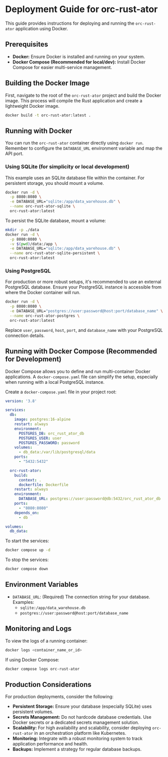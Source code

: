 # Deployment Guide for orc-rust-ator

This guide provides instructions for deploying and running the `orc-rust-ator` application using Docker.

## Prerequisites

*   **Docker:** Ensure Docker is installed and running on your system.
*   **Docker Compose (Recommended for local/dev):** Install Docker Compose for easier multi-service management.

## Building the Docker Image

First, navigate to the root of the `orc-rust-ator` project and build the Docker image. This process will compile the Rust application and create a lightweight Docker image.

```bash
docker build -t orc-rust-ator:latest .
```

## Running with Docker

You can run the `orc-rust-ator` container directly using `docker run`. Remember to configure the `DATABASE_URL` environment variable and map the API port.

### Using SQLite (for simplicity or local development)

This example uses an SQLite database file within the container. For persistent storage, you should mount a volume.

```bash
docker run -d \
  -p 8080:8080 \
  -e DATABASE_URL="sqlite:/app/data_warehouse.db" \
  --name orc-rust-ator-sqlite \
  orc-rust-ator:latest
```

To persist the SQLite database, mount a volume:

```bash
mkdir -p ./data
docker run -d \
  -p 8080:8080 \
  -v $(pwd)/data:/app \
  -e DATABASE_URL="sqlite:/app/data_warehouse.db" \
  --name orc-rust-ator-sqlite-persistent \
  orc-rust-ator:latest
```

### Using PostgreSQL

For production or more robust setups, it's recommended to use an external PostgreSQL database. Ensure your PostgreSQL instance is accessible from where the Docker container will run.

```bash
docker run -d \
  -p 8080:8080 \
  -e DATABASE_URL="postgres://user:password@host:port/database_name" \
  --name orc-rust-ator-postgres \
  orc-rust-ator:latest
```

Replace `user`, `password`, `host`, `port`, and `database_name` with your PostgreSQL connection details.

## Running with Docker Compose (Recommended for Development)

Docker Compose allows you to define and run multi-container Docker applications. A `docker-compose.yaml` file can simplify the setup, especially when running with a local PostgreSQL instance.

Create a `docker-compose.yaml` file in your project root:

```yaml
version: '3.8'

services:
  db:
    image: postgres:16-alpine
    restart: always
    environment:
      POSTGRES_DB: orc_rust_ator_db
      POSTGRES_USER: user
      POSTGRES_PASSWORD: password
    volumes:
      - db_data:/var/lib/postgresql/data
    ports:
      - "5432:5432"

  orc-rust-ator:
    build:
      context: .
      dockerfile: Dockerfile
    restart: always
    environment:
      DATABASE_URL: postgres://user:password@db:5432/orc_rust_ator_db
    ports:
      - "8080:8080"
    depends_on:
      - db

volumes:
  db_data:
```

To start the services:

```bash
docker compose up -d
```

To stop the services:

```bash
docker compose down
```

## Environment Variables

*   `DATABASE_URL`: (Required) The connection string for your database. Examples:
    *   `sqlite:/app/data_warehouse.db`
    *   `postgres://user:password@host:port/database_name`

## Monitoring and Logs

To view the logs of a running container:

```bash
docker logs <container_name_or_id>
```

If using Docker Compose:

```bash
docker compose logs orc-rust-ator
```

## Production Considerations

For production deployments, consider the following:

*   **Persistent Storage:** Ensure your database (especially SQLite) uses persistent volumes.
*   **Secrets Management:** Do not hardcode database credentials. Use Docker secrets or a dedicated secrets management solution.
*   **Scalability:** For high availability and scalability, consider deploying `orc-rust-ator` in an orchestration platform like Kubernetes.
*   **Monitoring:** Integrate with a robust monitoring system to track application performance and health.
*   **Backups:** Implement a strategy for regular database backups.
